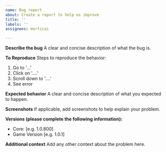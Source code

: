 ```yaml
---
name: Bug report
about: Create a report to help us improve
title: ''
labels: ''
assignees: morticai

---
```


**Describe the bug**
A clear and concise description of what the bug is.

**To Reproduce**
Steps to reproduce the behavior:

1. Go to '...'
2. Click on '....'
3. Scroll down to '....'
4. See error

**Expected behavior**
A clear and concise description of what you expected to happen.

**Screenshots**
If applicable, add screenshots to help explain your problem.

**Versions (please complete the following information):**

- Core: [e.g. 1.0.800]
- Game Version [e.g. 1.0.1]

**Additional context**
Add any other context about the problem here.
